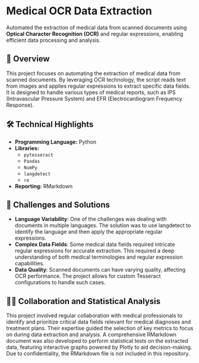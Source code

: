 # Medical OCR Data Extraction

Automated the extraction of medical data from scanned documents using **Optical Character Recognition (OCR)** and regular expressions, enabling efficient data processing and analysis.

## 📄 Overview
This project focuses on automating the extraction of medical data from scanned documents. By leveraging OCR technology, the script reads text from images and applies regular expressions to extract specific data fields. It is designed to handle various types of medical reports, such as IPS (Intravascular Pressure System) and EFR (Electrocardiogram Frequency Response).

## 🛠️ Technical Highlights

- **Programming Language:** Python
- **Libraries:**
  - ```pytesseract```
  - ```Pandas```
  - ```NumPy```
  - ```langdetect```
  - ```re```
- **Reporting:** RMarkdown

## 🧰 Challenges and Solutions

- **Language Variability**: One of the challenges was dealing with documents in multiple languages. The solution was to use langdetect to identify the language and then apply the appropriate regular expressions.
- **Complex Data Fields**: Some medical data fields required intricate regular expressions for accurate extraction. This required a deep understanding of both medical terminologies and regular expression capabilities.
- **Data Quality**: Scanned documents can have varying quality, affecting OCR performance. The project allows for custom Tesseract configurations to handle such cases.

## 👨‍⚕️ Collaboration and Statistical Analysis

This project involved regular collaboration with medical professionals to identify and prioritize critical data fields relevant for medical diagnoses and treatment plans. Their expertise guided the selection of key metrics to focus on during data extraction and analysis. A comprehensive RMarkdown document was also developed to perform statistical tests on the extracted data, featuring interactive graphs powered by Plotly to aid decision-making. Due to confidentiality, the RMarkdown file is not included in this repository.
